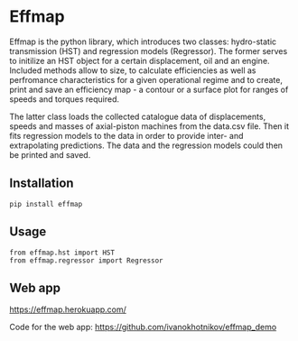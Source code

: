 # Effmap

Effmap is the python library, which introduces two classes: hydro-static transmission (HST) and regression models (Regressor). The former serves to initilize an HST object for a certain displacement, oil and an engine. Included methods allow to size, to calculate efficiencies as well as perfromance characteristics for a given operational regime and to create, print and save an efficiency map - a contour or a surface plot for ranges of speeds and torques required. 

The latter class loads the collected catalogue data of displacements, speeds and masses of axial-piston machines from the data.csv file. Then it fits regression models to the data in order to provide inter- and extrapolating predictions. The data and the regression models could then be printed and saved.

## Installation
```
pip install effmap
```

## Usage
```
from effmap.hst import HST
from effmap.regressor import Regressor
```

## Web app
https://effmap.herokuapp.com/

Code for the web app: https://github.com/ivanokhotnikov/effmap_demo